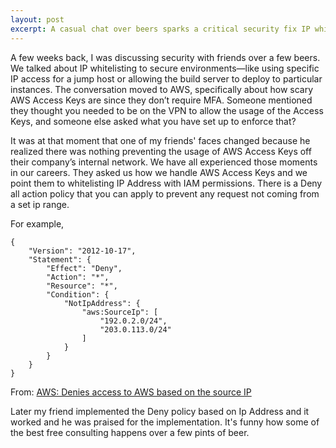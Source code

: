 ```yaml
---
layout: post
excerpt: A casual chat over beers sparks a critical security fix IP whitelisting saves the day by securing AWS Access Keys.
---
```


A few weeks back, I was discussing security with friends over a few beers. We talked about IP whitelisting to secure environments—like using specific IP access for a jump host or allowing the build server to deploy to particular instances. The conversation moved to AWS, specifically about how scary AWS Access Keys are since they don’t require MFA. Someone mentioned they thought you needed to be on the VPN to allow the usage of the Access Keys, and someone else asked what you have set up to enforce that?

It was at that moment that one of my friends' faces changed because he realized there was nothing preventing the usage of AWS Access Keys off their company’s internal network. We have all experienced those moments in our careers. They asked us how we handle AWS Access Keys and we point them to whitelisting IP Address with IAM permissions. There is a Deny all action policy that you can apply to prevent any request not coming from a set ip range. 

For example, 

```
{
    "Version": "2012-10-17",
    "Statement": {
        "Effect": "Deny",
        "Action": "*",
        "Resource": "*",
        "Condition": {
            "NotIpAddress": {
                "aws:SourceIp": [
                    "192.0.2.0/24",
                    "203.0.113.0/24"
                ]
            }
        }
    }
}
```
From: [AWS: Denies access to AWS based on the source IP](https://docs.aws.amazon.com/IAM/latest/UserGuide/reference_policies_examples_aws_deny-ip.html )

Later my friend implemented the Deny policy based on Ip Address and it worked and he was  praised for the implementation.  It's funny how some of the best free consulting happens over a few pints of beer.

